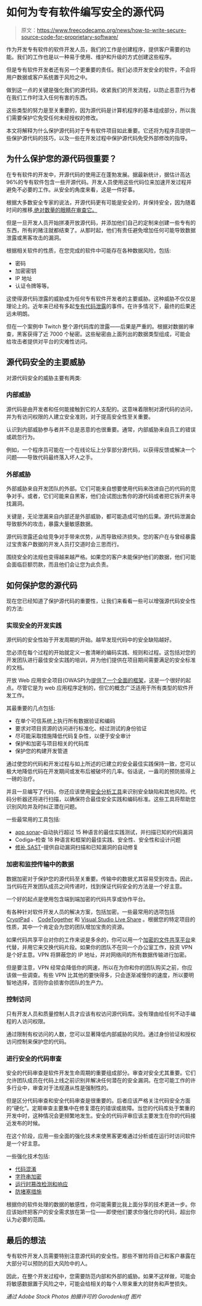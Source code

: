 # 如何为专有软件编写安全的源代码

> 原文：<https://www.freecodecamp.org/news/how-to-write-secure-source-code-for-proprietary-software/>

作为开发专有软件的软件开发人员，我们的工作是创建程序，提供客户需要的功能。我们的工作也是以一种易于使用、维护和升级的方式创建这些程序。

但是专有软件开发者还有另一个更重要的责任。我们必须开发安全的软件，不会将用户数据或客户系统置于风险之中。

做到这一点的关键是强化我们的源代码，收紧我们的开发流程，以防止恶意行为者在我们工作时注入任何有害的东西。

这些类型的努力是至关重要的，因为源代码是计算机程序的基本组成部分，所以我们需要保护它免受任何未经授权的修改。

本文将解释为什么保护源代码对于专有软件项目如此重要。它还将为程序员提供一些保护源代码的技巧，以及一些在开发过程中保护源代码免受外部修改的指导。

## 为什么保护您的源代码很重要？

在专有软件的开发中，开源代码的使用正在蓬勃发展。据最新统计，据估计高达 96%的专有软件包含一些开源代码。开发人员使用这些代码位来加速开发过程并避免不必要的工作。从安全的角度来看，这是一件好事。

根据大多数安全专家的说法，开源代码更有可能是安全的，并保持安全，因为随着时间的推移,[绝对数量的眼睛在审查它。](https://www.itprotoday.com/linux/why-you-should-trust-open-source-software-security)

但是一旦开发人员开始拼凑开放源代码，并添加他们自己的定制来创建一些专有的东西，所有的赌注就都结束了。从那时起，他们有责任避免增加任何可能导致数据泄露或黑客攻击的漏洞。

根据相关软件的性质，在您完成的软件中可能存在各种数据风险，包括:

*   密码
*   加密密钥
*   IP 地址
*   认证令牌等等。

这使得源代码泄露的威胁成为任何专有软件开发者的主要威胁。这种威胁不仅仅是理论上的。近年来已经有多起[专有代码泄露](https://www.wired.com/story/source-code-leak-dangers/)的事件。在许多情况下，最终的后果还远未明朗。

但在一个案例中 Twitch 整个源代码库的泄露——后果是严重的。根据对数据的审查，黑客获得了近 7000 个秘密。这些秘密由上面列出的数据类型组成，可能会给攻击者提供对平台的灾难性访问。

## 源代码安全的主要威胁

对源代码安全的威胁主要有两类:

### 内部威胁

源代码是由开发者和任何能接触到它的人支配的。这意味着限制对源代码的访问，并为有访问权限的人建立安全准则，对于提高安全性至关重要。

认识到内部威胁参与者并不总是恶意的也很重要。通常，内部威胁来自员工的错误或疏忽行为。

例如，一个程序员可能在一个在线论坛上分享部分源代码，以获得反馈或解决一个问题——导致代码最终落入坏人之手。

### 外部威胁

外部威胁来自开发团队的外部。它们可能来自想要使用代码来改进自己的代码的竞争对手。或者，它们可能来自黑客，他们会试图出售你的源代码或者把它拆开来寻找漏洞。

关键是，无论泄漏来自内部还是外部威胁，都可能造成可怕的后果。源代码泄漏会导致额外的攻击，暴露大量敏感数据。

源代码泄露还会给竞争对手带来优势，从而导致经济损失。您的客户在与曾经暴露过宝贵客户数据的开发人员打交道时会三思而行。

围绕安全的法规也变得越来越严格。如果您的客户未能保护他们的数据，他们可能会面临巨额罚款，而且他们会让您为此负责。

## 如何保护您的源代码

现在您已经知道了保护源代码的重要性，让我们来看看一些可以增强源代码安全性的方法:

### 实现安全的开发实践

源代码的安全性始于开发周期的开始。越早发现代码中的安全缺陷越好。

您必须在每个过程的开始就定义一套清晰的编码实践、规则和过程。这包括对您的开发团队进行最佳安全实践的培训，并为他们提供在项目期间需要满足的安全标准的文档。

开放 Web 应用安全项目(OWASP)为[提供了一个全面的框架](https://owasp.org/www-pdf-archive/OWASP_SCP_Quick_Reference_Guide_v2.pdf)，这是一个很好的起点。尽管它是为 web 应用程序定制的，但它的概念广泛适用于所有类型的软件开发工作。

其最重要的几点包括:

*   在单个可信系统上执行所有数据验证和编码
*   要求对项目资源的访问进行标准化、经过测试的身份验证
*   尽可能采取措施降低代码复杂性，以便于安全审计
*   保护和加密与项目相关的代码库
*   保护您的构建开发管道

通过使您的代码和开发过程与如上所述的已建立的安全最佳实践保持一致，您可以极大地降低代码在开发期间或发布后被破坏的几率。俗话说，一盎司的预防抵得上一磅的治疗。

并且一旦编写了代码，你还应该使用[安全分析工具](https://www.nist.gov/itl/ssd/software-quality-group/source-code-security-analyzers)来识别安全缺陷和其他风险。代码分析器还将进行扫描，以确保符合最佳安全实践和编码标准。这些工具将帮助您识别风险并及时纠正潜在问题。

一些最常用的工具包括:

*   [app sonar](https://www.appsonar.com/)–自动执行超过 15 种语言的最佳实践测试，并扫描已知的代码漏洞
*   Codiga–检查 18 种语言和框架的最佳实践、安全性、安全性和设计问题
*   [修补 SAST](https://www.mend.io/sast/)–提供自动漏洞扫描和已知漏洞的自动修复

### 加密和监控传输中的数据

数据加密对于保护您的源代码至关重要。传输中的数据尤其容易受到攻击。因此，当代码在开发团队成员之间传递时，找到保证代码安全的方法是一个好主意。

一个好的起点是使用包含端到端加密的代码共享或协作平台。

有各种针对软件开发人员的解决方案，包括加密。一些最常用的选项包括 [CryptPad](https://cryptpad.fr/) 、 [CodeTogether](https://www.codetogether.com/pro/) 和 [Visual Studio Live Share](https://visualstudio.microsoft.com/services/live-share/) 。根据您的特定项目的性质，其中一个肯定会为您的团队增加宝贵的资源。

如果代码共享平台对你的工作来说是多余的，你可以用一个[加密的文件共享平台](https://geekflare.com/secure-file-sharing/)来代替，并用它来交换代码片段。如果你的团队不在同一个办公室工作，投资 VPN 是个好主意。VPN 将屏蔽您的 IP 地址，并对网络间的所有数据传输进行加密。

但是要注意，VPN 经常会降低你的网速，所以在为你和你的团队购买之前，你应该做一些调查。有些 VPN 比其他的要快得多，只会逐渐减慢你的速度，所以要明智地选择，否则你会损害你团队的生产力。

### 控制访问

只有开发人员和质量控制人员才应该有权访问源代码库。没有理由给任何不动手编程的人访问权限。

通过限制有权访问的人数，您可以显著降低内部威胁的风险。通过身份验证和授权访问控制来保护您的代码。

### 进行安全的代码审查

安全的代码审查是软件开发生命周期的重要组成部分。审查对安全尤其重要。它们允许团队成员在代码上线之前识别并解决任何潜在的安全漏洞。在您可能工作的许多行业中，审查对于法规遵从性是强制性的。

但是区分代码审查和安全代码审查是很重要的。后者应该严格关注代码安全方面的“硬化”。定期审查主要集中在修复潜在的错误或故障。当您的代码库处于繁重的开发中时，这种情况会更频繁地发生。安全的代码评审应该主要发生在你的代码接近发布的时候。

在这个阶段，应用一些全面的强化技术来使黑客更难通过分析或在运行时访问软件是一个好主意。

一些强化技术包括:

*   [代码混淆](https://www.freecodecamp.org/news/make-your-code-secure-with-obfuscation/)
*   [字符串加密](https://www.pelock.com/products/string-encrypt)
*   [运行时篡改检测和响应](https://books.nowsecure.com/secure-mobile-development/en/coding-practices/anti-tamper-techniques.html)
*   [防堵塞措施](https://resources.infosecinstitute.com/topic/anti-debugging/)

根据你的软件处理的数据的敏感性，你可能需要比我上面分享的技术更进一步。你应该始终把客户的安全需求放在第一位——即使他们要求你强化你的代码，超出你认为必要的范围。

## 最后的想法

专有软件开发人员需要特别注意源代码的安全性。那些不冒险将自己和客户暴露在大部分可以预防的巨大风险中的人。

因此，在整个开发过程中，您需要防范内部和外部的威胁。如果不这样做，可能会将敏感数据置于风险之中，可能会给相关的每个人带来重大的财务和声誉损失。

*通过 Adobe Stock Photos 拍摄许可的 Gorodenkoff 图片*